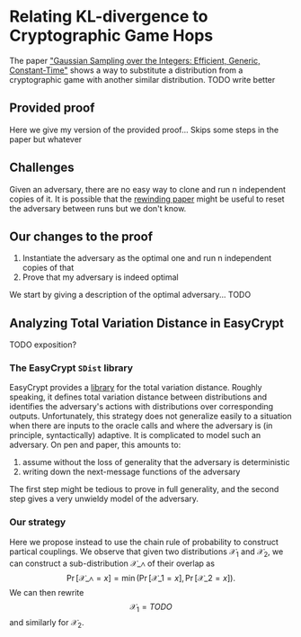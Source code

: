 # Relating KL-divergence to Cryptographic Game Hops

The paper ["Gaussian Sampling over the Integers: Efficient, Generic, Constant-Time"](ia.cr/2017/259) shows a way to substitute a distribution from a cryptographic game with another similar distribution.
TODO write better

## Provided proof

Here we give my version of the provided proof...
Skips some steps in the paper but whatever

## Challenges

Given an adversary, there are no easy way to clone and run n independent copies of it.
It is possible that the [rewinding paper](ia.cr/2021/1078) might be useful to reset the adversary between runs but we don't know.

## Our changes to the proof

1. Instantiate the adversary as the optimal one and run n independent copies of that
2. Prove that my adversary is indeed optimal

We start by giving a description of the optimal adversary...
TODO

## Analyzing Total Variation Distance in EasyCrypt

TODO exposition?

### The EasyCrypt `SDist` library

EasyCrypt provides a [library](https://github.com/EasyCrypt/easycrypt/blob/main/theories/distributions/SDist.ec) for the total variation distance.
Roughly speaking, it defines total variation distance between distributions and identifies the adversary's actions with distributions over corresponding outputs.
Unfortunately, this strategy does not generalize easily to a situation when there are inputs to the oracle calls and where the adversary is (in principle, syntactically) adaptive.
It is complicated to model such an adversary. On pen and paper, this amounts to:
1. assume without the loss of generality that the adversary is deterministic
2. writing down the next-message functions of the adversary

The first step might be tedious to prove in full generality, and the second step gives a very unwieldy model of the adversary.

### Our strategy

Here we propose instead to use the chain rule of probability to construct partical couplings.
We observe that given two distributions $\mathcal{X}_1$ and $\mathcal{X}_2$, we can construct a sub-distribution $\mathcal{X}\_{\wedge}$ of their overlap as
$$\Pr[\mathcal{X}\_\wedge=x]=\min(\Pr[\mathcal{X}\_1=x], \Pr[\mathcal{X}\_2=x]).$$
We can then rewrite
$$\mathcal{X}_1=TODO$$
and similarly for $\mathcal{X}_2$.
